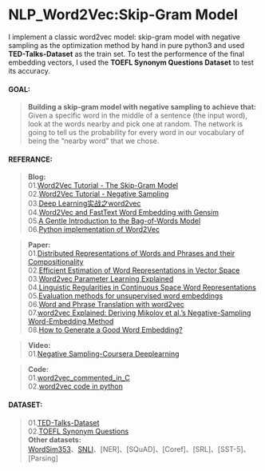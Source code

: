 # NLP_Word2Vec:Skip-Gram Model
I implement a classic word2vec model: skip-gram model with negative sampling as the optimization method by hand in pure python3 and used **TED-Talks-Dataset** as the train set. To test the performence of the final embedding vectors, I used the **TOEFL Synonym Questions Dataset** to test its accuracy.  
#### GOAL:
> **Building a skip-gram model with negative sampling to achieve that:**  
Given a specific word in the middle of a sentence (the input word), look at the words nearby and pick one at random. The network is going to tell us the probability for every word in our vocabulary of being the “nearby word” that we chose.  

#### REFERANCE:
> **Blog:**  
01.[Word2Vec Tutorial - The Skip-Gram Model](http://mccormickml.com/2016/04/19/word2vec-tutorial-the-skip-gram-model/)  
02.[Word2Vec Tutorial - Negative Sampling](http://mccormickml.com/2017/01/11/word2vec-tutorial-part-2-negative-sampling/)  
03.[Deep Learning实战之word2vec](https://kexue.fm/usr/uploads/2017/04/146269300.pdf)  
04.[Word2Vec and FastText Word Embedding with Gensim](https://towardsdatascience.com/word-embedding-with-word2vec-and-fasttext-a209c1d3e12c)  
05.[A Gentle Introduction to the Bag-of-Words Model](https://machinelearningmastery.com/gentle-introduction-bag-words-model/)  
06.[Python implementation of Word2Vec](http://www.claudiobellei.com/2018/01/07/backprop-word2vec-python/)  

> **Paper:**  
01.[Distributed Representations of Words and Phrases and their Compositionality](http://papers.nips.cc/paper/5021-distributed-representations-of-words-and-phrases-and-their-compositionality.pdf)  
02.[Efficient Estimation of Word Representations in Vector Space](http://arxiv.org/pdf/1301.3781.pdf)  
03.[Word2vec Parameter Learning Explained](https://arxiv.org/pdf/1411.2738.pdf)  
04.[Linguistic Regularities in Continuous Space Word Representations](https://www.microsoft.com/en-us/research/wp-content/uploads/2016/02/rvecs.pdf)  
05.[Evaluation methods for unsupervised word embeddings](http://www.aclweb.org/anthology/D15-1036)  
06.[Word and Phrase Translation with word2vec](https://arxiv.org/pdf/1705.03127.pdf)  
07.[word2vec Explained: Deriving Mikolov et al.’s Negative-Sampling Word-Embedding Method](https://arxiv.org/pdf/1402.3722.pdf)  
08.[How to Generate a Good Word Embedding?](https://arxiv.org/pdf/1507.05523.pdf)  

> **Video:**  
01.[Negative Sampling-Coursera Deeplearning](https://www.coursera.org/lecture/nlp-sequence-models/negative-sampling-Iwx0e)  

> **Code:**  
01.[word2vec_commented_in_C](https://github.com/chrisjmccormick/word2vec_commented)  
02.[word2vec code in python](https://radimrehurek.com/gensim/models/word2vec.html)

#### DATASET:
> 01.[TED-Talks-Dataset](https://wit3.fbk.eu/)  
02.[TOEFL Synonym Questions][1]   
**Other datasets:**  
[WordSim353](http://www.cs.technion.ac.il/~gabr/resources/data/wordsim353/)、[SNLI](https://nlp.stanford.edu/projects/snli/)、[NER]、[SQuAD]、[Coref]、[SRL]、[SST-5]、[Parsing]

[1]: https://aclweb.org/aclwiki/TOEFL_Synonym_Questions_(State_of_the_art)
